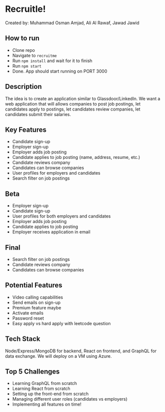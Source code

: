 # Recruitle!
Created by: Muhammad Osman Amjad, Ali Al Rawaf, Jawad Jawid

## How to run
- Clone repo
- Navigate to ```recruitme```
- Run ```npm install``` and wait for it to finish
- Run ```npm start```
- Done. App should start running on PORT 3000

## Description
The idea is to create an application similar to Glassdoor/LinkedIn. We want a web application that will allows companies to post job postings, let candidates apply to postings, let candidates review companies, let candidates submit their salaries. 

## Key Features
* Candidate sign-up
* Employer sign-up
* Employer adds job posting
* Candidate applies to job posting (name, address, resume, etc.)
* Candidate reviews company
* Candidates can browse companies
* User profiles for employers and candidates
* Search filter on job postings

## Beta
* Employer sign-up
* Candidate sign-up
* User profiles for both employers and candidates
* Employer adds job posting
* Candidate applies to job posting
* Employer receives application in email

## Final
* Search filter on job postings
* Candidate reviews company
* Candidates can browse companies

## Potential Features
* Video calling capabilities
* Send emails on sign-up
* Premium feature maybe
* Activate emails
* Password reset
* Easy apply vs hard apply with leetcode question

## Tech Stack
Node/Express/MongoDB for backend, React on frontend, and GraphQL for data exchange. We will deploy on a VM using Azure.

## Top 5 Challenges
* Learning GraphQL from scratch
* Learning React from scratch
* Setting up the front-end from scratch
* Managing different user roles (candidates vs employers)
* Implementing all features on time!
